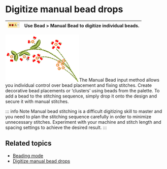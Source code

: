 # Digitize manual bead drops

| ![ManualBead.png](assets/ManualBead.png) | Use Bead > Manual Bead to digitize individual beads. |
| ---------------------------------------- | ---------------------------------------------------- |

![ManualBeadsSample.png](assets/ManualBeadsSample.png)The Manual Bead input method allows you individual control over bead placement and fixing stitches. Create decorative bead placements or ‘clusters’ using beads from the palette. To add a bead to the stitching sequence, simply drop it onto the design and secure it with manual stitches.

::: info Note
Manual bead stitching is a difficult digitizing skill to master and you need to plan the stitching sequence carefully in order to minimize unnecessary stitches. Experiment with your machine and stitch length and spacing settings to achieve the desired result.
:::

## Related topics

- [Beading mode](../../Applied/beading/Beading_mode)
- [Digitize manual bead drops](../../Applied/beading/Digitize_manual_bead_drops)
